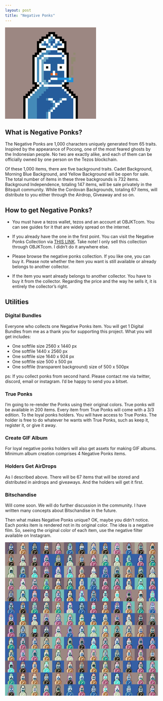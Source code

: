 ```yaml
---
layout: post
title: "Negative Ponks"
---
```


<img src="./assets/images/Negative_Ponks_GIF_500px.gif" alt="Negative Ponks" style="width:300px;height:300px;"/>

<h2>What is Negative Ponks?</h2>

The Negative Ponks are 1,000 characters uniquely generated from 65 traits. Inspired by the appearance of Pocong, one of the most feared ghosts by the Indonesian people. No two are exactly alike, and each of them can be officially owned by one person on the Tezos blockchain.

Of these 1,000 items, there are five background traits. Cadet Background, Morning Blue Background, and Yellow Background will be open for sale. The total number of items in these three backgrounds is 732 items. Background Independence, totaling 147 items, will be sale privately in the Bitsquit community. While the Cordovan Backgrounds, totaling 67 items, will distribute to you either through the Airdrop, Giveaway and so on.

<h2>How to get Negative Ponks?</h2>

- You must have a tezos wallet, tezos and an account at OBJKTcom. You can see guides for it that are widely spread on the internet.

- If you already have the one in the first point. You can visit the Negative Ponks Collection via [THIS LINK](https://objkt.com/collection/KT1PkDf1SLCtuDMshCzENEsNCFWXK7Ai6ujE). Take note! I only sell this collection through OBJKTcom. I didn’t do it anywhere else.

- Please browse the negative ponks collection. If you like one, you can buy it. Please note whether the item you want is still available or already belongs to another collector. 

- If the item you want already belongs to another collector. You have to buy it from the collector. Regarding the price and the way he sells it, it is entirely the collector’s right.

<h2>Utilities</h2>

<h3>Digital Bundles</h3>

Everyone who collects one Negative Ponks item. You will get 1 Digital Bundles from me as a thank you for supporting this project. What you will get includes:
- One softfile size 2560 x 1440 px
- One softfile 1440 x 2560 px
- One softfile size 1640 x 924 px
- One softfile size 500 x 500 px
- One softfile (transparent background) size of 500 x 500px

ps: If you collect ponks from second hand. Please contact me via twitter, discord, email or instagram. I’d be happy to send you a bitset.

<h3>True Ponks</h3>

I’m going to re-render the Ponks using their original colors. True ponks will be available in 200 items. Every item from True Ponks will come with a 3/3 edition. To the loyal ponks holders. You will have access to True Ponks. The holder is free to do whatever he wants with True Ponks, such as keep it, register it, or give it away.

<h3>Create GIF Album</h3>

For loyal negative ponks holders will also get assets for making GIF albums. Minimum album creation comprises 4 Negative Ponks items.

<h3>Holders Get AirDrops</h3>

As I described above. There will be 67 items that will be stored and distributed in airdrops and giveaways. And the holders will get it first.

<h3>Bitschandise</h3>

Will come soon. We will do further discussion in the community. I have written many concepts about Bitschandise in the future.

Then what makes Negative Ponks unique? OK, maybe you didn’t notice. Each ponks item is rendered not in its original color. The idea is a negative film. So, seeing the original color of each item, use the negative filter available on Instagram.

<img src="./assets/images/negative_ponks_preview.png" alt="preview of Negative Ponks" max-width="100%" height="auto"/>


